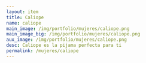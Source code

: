 ```yaml
---
layout: item
title: Caliope
name: caliope
main_image: /img/portfolio/mujeres/caliope.png
main_image_big: /img/portfolio/mujeres/caliope.png
aux_image: /img/portfolio/mujeres/caliope.png
desc: Caliope es la pijama perfecta para ti
permalink: /mujeres/caliope
---
```

